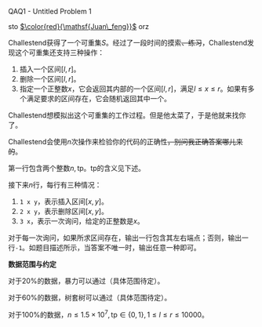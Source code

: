QAQ1 - Untitled Problem 1



sto [$\color{red}{\mathsf{Juan\_feng}}$](https://www.luogu.org/space/show?uid=66965) orz



Challestend获得了一个可重集$S$。经过了一段时间的摸索~~、练习~~，Challestend发现这个可重集还支持三种操作：

1. 插入一个区间$[l,r]$。
2. 删除一个区间$[l,r]$。
3. 指定一个正整数$x$，它会返回其内部的一个区间$[l,r]$，满足$l\leqslant x\leqslant r$。如果有多个满足要求的区间存在，它会随机返回其中一个。

Challestend想模拟出这个可重集的工作过程。但是他太菜了，于是他就来找你了。

Challestend会使用$n$次操作来检验你的代码的正确性~~，别问我正确答案哪儿来的~~。



第一行包含两个整数$n,\text{tp}$。$\text{tp}$的含义见下述。

接下来$n$行，每行有三种情况：

1. `1 x y`，表示插入区间$[x,y]$。
2. `2 x y`，表示删除区间$[x,y]$。
3. `3 x`，表示一次询问，给定的正整数是$x$。



对于每一次询问，如果所求区间存在，输出一行包含其左右端点；否则，输出一行`-1`。如题目描述所示，当答案不唯一时，输出任意一种即可。



__数据范围与约定__

对于$20\%$的数据，暴力可以通过（具体范围待定）。

对于$60\%$的数据，树套树可以通过（具体范围待定）。

对于$100\%$的数据，$n\leqslant 1.5\times 10^{7},\text{tp}\in\{0,1\},1\leqslant l\leqslant r\leqslant 10000$。
